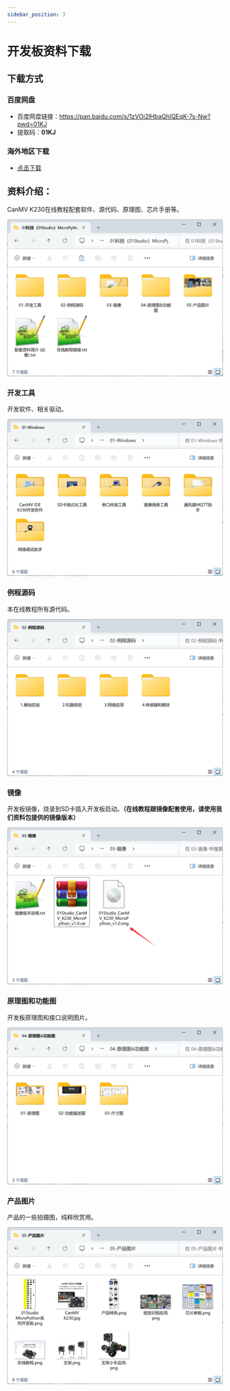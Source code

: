 ```yaml
---
sidebar_position: 3
---
```


# 开发板资料下载

## 下载方式

### 百度网盘

- 百度网盘链接：https://pan.baidu.com/s/1zVOi2lHbaQhlQEqK-7s-Nw?pwd=01KJ
- 提取码：**01KJ**

### 海外地区下载

- [点击下载](https://en.01studio.cc/micropython/CanMV-K230/CanMV-K230.html)

## 资料介绍：

CanMV K230在线教程配套软件、源代码、原理图、芯片手册等。

![download](./img/download/download1.png)

### 开发工具

开发软件、相关驱动。

![download](./img/download/download2.png)

### 例程源码

本在线教程所有源代码。

![download](./img/download/download3.png)

### 镜像

开发板镜像，烧录到SD卡插入开发板启动。**（在线教程跟镜像配套使用，请使用我们资料包提供的镜像版本）**

![download](./img/download/download4.png)

### 原理图和功能图

开发板原理图和接口说明图片。

![download](./img/download/download5.png)

### 产品图片

产品的一些拍摄图，纯粹欣赏用。

![download](./img/download/download7.png)